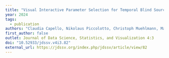 ```yaml
---
title: "Visual Interactive Parameter Selection for Temporal Blind Source Separation"
year: 2024
tags:
  - publication
authors: "Claudia Capello, Nikolaus Piccolotto, Christoph Muehlmann, Markus Bögl, Peter Filzmoser, Silvia Miksch, Klaus Nordhausen"
first_author: false
outlet: Journal of Data Science, Statistics, and Visualization 4:3
doi: "10.52933/jdssv.v4i3.82"
external_url: https://jdssv.org/index.php/jdssv/article/view/82
---
```

